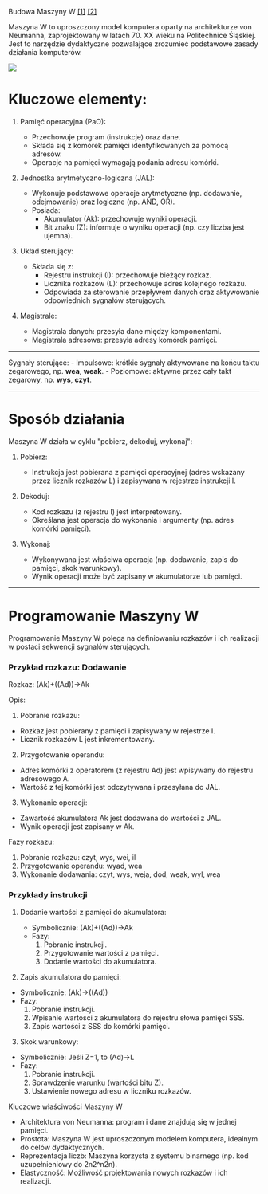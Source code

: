 Budowa Maszyny W [[1]](https://minut.polsl.pl/articles/C-19-004.pdf) [[2]](https://minut.polsl.pl/articles/C-20-007.pdf)

Maszyna W to uproszczony model komputera oparty na architekturze von Neumanna, zaprojektowany w latach 70. XX wieku na Politechnice Śląskiej. Jest to narzędzie dydaktyczne pozwalające zrozumieć podstawowe zasady działania komputerów.

![](https://lh7-rt.googleusercontent.com/docsz/AD_4nXcoftYobi3TCR2RccGOxtxr65wII9RV9vHT2iH7Wd_-F29-OCJ8k34RaJa7DfySfAkE6FOKuwbrMYA8MmKiUZfdNQlJiG6XKUu0Aq1PIFoLR7pUH48lWiBePl8lCh-MyRVxHBroYA?key=LhzamKR2PARjwTU86rGUktuQ)

# Kluczowe elementy:
1. Pamięć operacyjna (PaO):
	- Przechowuje program (instrukcje) oraz dane.
	- Składa się z komórek pamięci identyfikowanych za pomocą adresów.    
	- Operacje na pamięci wymagają podania adresu komórki.

2. Jednostka arytmetyczno-logiczna (JAL):
	- Wykonuje podstawowe operacje arytmetyczne (np. dodawanie, odejmowanie) oraz logiczne (np. AND, OR).
	- Posiada:
		- Akumulator (Ak): przechowuje wyniki operacji.
		- Bit znaku (Z): informuje o wyniku operacji (np. czy liczba jest ujemna).

3. Układ sterujący:
	- Składa się z:
		- Rejestru instrukcji (I): przechowuje bieżący rozkaz.
		- Licznika rozkazów (L): przechowuje adres kolejnego rozkazu.
		- Odpowiada za sterowanie przepływem danych oraz aktywowanie odpowiednich sygnałów sterujących.

4. Magistrale:
	- Magistrala danych: przesyła dane między komponentami.
	- Magistrala adresowa: przesyła adresy komórek pamięci.

---

Sygnały sterujące:
	- Impulsowe: krótkie sygnały aktywowane na końcu taktu zegarowego, np. **wea**, **weak**.
	- Poziomowe: aktywne przez cały takt zegarowy, np. **wys**, **czyt**.

---

# Sposób działania

Maszyna W działa w cyklu "pobierz, dekoduj, wykonaj":

1. Pobierz:
	- Instrukcja jest pobierana z pamięci operacyjnej (adres wskazany przez licznik rozkazów L) i zapisywana w rejestrze instrukcji I.

2. Dekoduj:
	- Kod rozkazu (z rejestru I) jest interpretowany.
	- Określana jest operacja do wykonania i argumenty (np. adres komórki pamięci).

3. Wykonaj:
	- Wykonywana jest właściwa operacja (np. dodawanie, zapis do pamięci, skok warunkowy).
	- Wynik operacji może być zapisany w akumulatorze lub pamięci.

---

# Programowanie Maszyny W

Programowanie Maszyny W polega na definiowaniu rozkazów i ich realizacji w postaci sekwencji sygnałów sterujących.

### Przykład rozkazu: Dodawanie

Rozkaz: (Ak)+((Ad))→Ak  
  
Opis:
1. Pobranie rozkazu:
- Rozkaz jest pobierany z pamięci i zapisywany w rejestrze I.
- Licznik rozkazów L jest inkrementowany.

2. Przygotowanie operandu:
- Adres komórki z operatorem (z rejestru Ad) jest wpisywany do rejestru adresowego A.
- Wartość z tej komórki jest odczytywana i przesyłana do JAL.

3. Wykonanie operacji:
- Zawartość akumulatora Ak jest dodawana do wartości z JAL.
- Wynik operacji jest zapisany w Ak.

Fazy rozkazu:
1. Pobranie rozkazu: czyt, wys, wei, il
2. Przygotowanie operandu: wyad, wea
3. Wykonanie dodawania: czyt, wys, weja, dod, weak, wyl, wea

### Przykłady instrukcji

1. Dodanie wartości z pamięci do akumulatora:
	- Symbolicznie: (Ak)+((Ad))→Ak
	- Fazy:
		1. Pobranie instrukcji.
		2. Przygotowanie wartości z pamięci.
		3. Dodanie wartości do akumulatora.

2. Zapis akumulatora do pamięci:
- Symbolicznie: (Ak)→((Ad))
- Fazy:
	1. Pobranie instrukcji.
	2. Wpisanie wartości z akumulatora do rejestru słowa pamięci SSS.
	3. Zapis wartości z SSS do komórki pamięci.

3. Skok warunkowy:
- Symbolicznie: Jeśli Z=1, to (Ad)→L
- Fazy:
	1. Pobranie instrukcji.
	2. Sprawdzenie warunku (wartości bitu Z).
	3. Ustawienie nowego adresu w liczniku rozkazów.

  
Kluczowe właściwości Maszyny W
- Architektura von Neumanna: program i dane znajdują się w jednej pamięci.
- Prostota: Maszyna W jest uproszczonym modelem komputera, idealnym do celów dydaktycznych.
- Reprezentacja liczb: Maszyna korzysta z systemu binarnego (np. kod uzupełnieniowy do 2n2^n2n).
- Elastyczność: Możliwość projektowania nowych rozkazów i ich realizacji.
